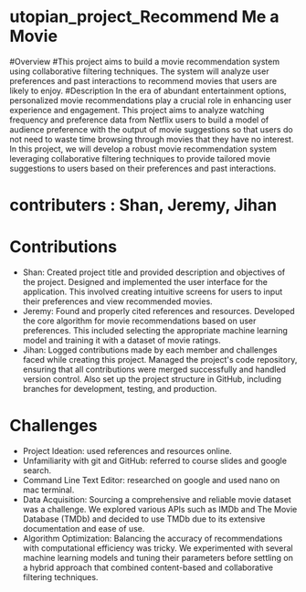 # utopian_project_Recommend Me a Movie
#Overview
#This project aims to build a movie recommendation system using collaborative filtering techniques. The system will analyze user preferences and past interactions to recommend movies that users are likely to enjoy.
#Description
In the era of abundant entertainment options, personalized movie recommendations play a crucial role in enhancing user experience and engagement. This project aims to analyze watching frequency and preference data from Netflix users to build a model of audience preference with the output of movie suggestions so that users do not need to waste time browsing through movies that they have no interest. In this project, we will develop a robust movie recommendation system leveraging collaborative filtering techniques to provide tailored movie suggestions to users based on their preferences and past interactions.



# contributers : Shan, Jeremy, Jihan

# Contributions
- Shan: Created project title and provided description and objectives of the project. Designed and implemented the user interface for the application. This involved creating intuitive screens for users to input their preferences and view recommended movies.
- Jeremy: Found and properly cited references and resources.  Developed the core algorithm for movie recommendations based on user preferences. This included selecting the appropriate machine learning model and training it with a dataset of movie ratings.
- Jihan: Logged contributions made by each member and challenges faced while creating this project. Managed the project's code repository, ensuring that all contributions were merged successfully and handled version control. Also set up the project structure in GitHub, including branches for development, testing, and production.

# Challenges
- Project Ideation: used references and resources online.
- Unfamiliarity with git and GitHub: referred to course slides and google search.
- Command Line Text Editor: researched on google and used nano on mac terminal.
- Data Acquisition: Sourcing a comprehensive and reliable movie dataset was a challenge. We explored various APIs such as IMDb and The Movie Database (TMDb) and decided to use TMDb due to its extensive documentation and ease of use.
- Algorithm Optimization: Balancing the accuracy of recommendations with computational efficiency was tricky. We experimented with several machine learning models and tuning their parameters before settling on a hybrid approach that combined content-based and collaborative filtering techniques.
